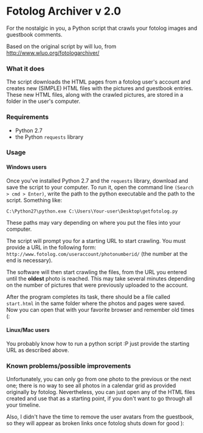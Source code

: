 # Fotolog Archiver v 2.0


For the nostalgic in you, a Python script that crawls your fotolog images and guestbook comments.

Based on the original script by will luo, from http://www.wluo.org/fotologarchiver/

### What it does


The script downloads the HTML pages from a fotolog user's account and creates new (SIMPLE) HTML files with the pictures and guestbook entries. These new HTML files, along with the crawled pictures, are stored in a folder in the user's computer.

### Requirements


* Python 2.7
* the Python `requests` library

### Usage

#### Windows users
Once you've installed Python 2.7 and the `requests` library, download and save the script to your computer. To run it, open the command line `(Search > cmd > Enter)`, write the path to the python executable and the path to the script. Something like:

`C:\Python27\python.exe C:\Users\Your-user\Desktop\getfotolog.py`

These paths may vary depending on where you put the files into your computer.

The script will prompt you for a starting URL to start crawling. You must provide a URL in the following form: `http://www.fotolog.com/useraccount/photonumberid/` (the number at the end is necessary). 

The software will then start crawling the files, from the URL you entered until the **oldest** photo is reached. This may take several minutes depending on the number of pictures that were previously uploaded to the account.

After the program completes its task, there should be a file called `start.html` in the same folder where the photos and pages were saved. Now you can open that with your favorite browser and remember old times (:

#### Linux/Mac users

You probably know how to run a python script :P just provide the starting URL as described above.

### Known problems/possible improvements

Unfortunately, you can only go from one photo to the previous or the next one; there is no way to see all photos in a calendar grid as provided originally by fotolog. Nevertheless, you can just open any of the HTML files created and use that as a starting point, if you don't want to go through all your timeline.

Also, I didn't have the time to remove the user avatars from the guestbook, so they will appear as broken links once fotolog shuts down for good ):